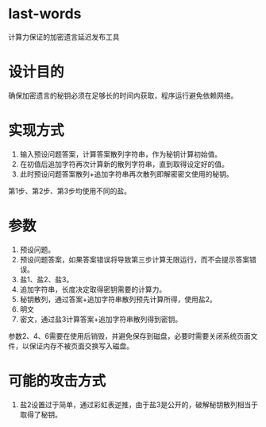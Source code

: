 # last-words
计算力保证的加密遗言延迟发布工具

设计目的
=======
确保加密遗言的秘钥必须在足够长的时间内获取，程序运行避免依赖网络。

实现方式
=======
1. 输入预设问题答案，计算答案散列字符串，作为秘钥计算初始值。
2. 在初值后追加字符再次计算新的散列字符串，直到取得设定好的值。
3. 此时预设问题答案散列+追加字符串再次散列即解密密文使用的秘钥。

第1步、第2步、第3步均使用不同的盐。

参数
====
1. 预设问题。
2. 预设问题答案，如果答案错误将导致第三步计算无限运行，而不会提示答案错误。
3. 盐1、盐2、盐3。
4. 追加字符串，长度决定取得密钥需要的计算力。
5. 秘钥散列，通过答案+追加字符串散列预先计算所得，使用盐2。
6. 明文
7. 密文，通过盐3计算答案+追加字符串散列得到密钥。

参数2、4、6需要在使用后销毁，并避免保存到磁盘，必要时需要关闭系统页面文件，以保证内存不被页面交换写入磁盘。

可能的攻击方式
============
1. 盐2设置过于简单，通过彩虹表逆推，由于盐3是公开的，破解秘钥散列相当于取得了秘钥。
